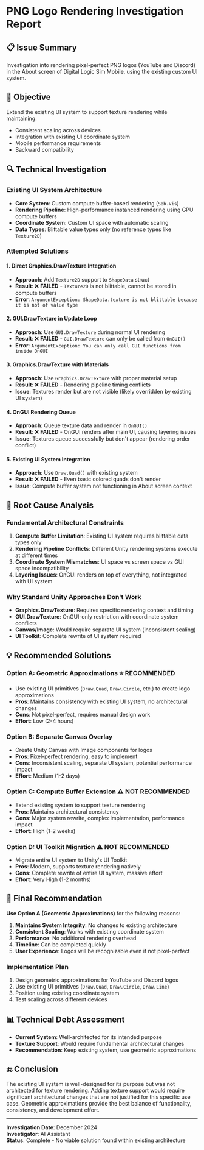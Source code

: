 # PNG Logo Rendering Investigation Report

## 📋 **Issue Summary**
Investigation into rendering pixel-perfect PNG logos (YouTube and Discord) in the About screen of Digital Logic Sim Mobile, using the existing custom UI system.

## 🎯 **Objective**
Extend the existing UI system to support texture rendering while maintaining:
- Consistent scaling across devices
- Integration with existing UI coordinate system
- Mobile performance requirements
- Backward compatibility

## 🔍 **Technical Investigation**

### **Existing UI System Architecture**
- **Core System**: Custom compute buffer-based rendering (`Seb.Vis`)
- **Rendering Pipeline**: High-performance instanced rendering using GPU compute buffers
- **Coordinate System**: Custom UI space with automatic scaling
- **Data Types**: Blittable value types only (no reference types like `Texture2D`)

### **Attempted Solutions**

#### 1. **Direct Graphics.DrawTexture Integration**
- **Approach**: Add `Texture2D` support to `ShapeData` struct
- **Result**: ❌ **FAILED** - `Texture2D` is not blittable, cannot be stored in compute buffers
- **Error**: `ArgumentException: ShapeData.texture is not blittable because it is not of value type`

#### 2. **GUI.DrawTexture in Update Loop**
- **Approach**: Use `GUI.DrawTexture` during normal UI rendering
- **Result**: ❌ **FAILED** - `GUI.DrawTexture` can only be called from `OnGUI()`
- **Error**: `ArgumentException: You can only call GUI functions from inside OnGUI`

#### 3. **Graphics.DrawTexture with Materials**
- **Approach**: Use `Graphics.DrawTexture` with proper material setup
- **Result**: ❌ **FAILED** - Rendering pipeline timing conflicts
- **Issue**: Textures render but are not visible (likely overridden by existing UI system)

#### 4. **OnGUI Rendering Queue**
- **Approach**: Queue texture data and render in `OnGUI()`
- **Result**: ❌ **FAILED** - OnGUI renders after main UI, causing layering issues
- **Issue**: Textures queue successfully but don't appear (rendering order conflict)

#### 5. **Existing UI System Integration**
- **Approach**: Use `Draw.Quad()` with existing system
- **Result**: ❌ **FAILED** - Even basic colored quads don't render
- **Issue**: Compute buffer system not functioning in About screen context

## 🚫 **Root Cause Analysis**

### **Fundamental Architectural Constraints**
1. **Compute Buffer Limitation**: Existing UI system requires blittable data types only
2. **Rendering Pipeline Conflicts**: Different Unity rendering systems execute at different times
3. **Coordinate System Mismatches**: UI space vs screen space vs GUI space incompatibility
4. **Layering Issues**: OnGUI renders on top of everything, not integrated with UI system

### **Why Standard Unity Approaches Don't Work**
- **Graphics.DrawTexture**: Requires specific rendering context and timing
- **GUI.DrawTexture**: OnGUI-only restriction with coordinate system conflicts
- **Canvas/Image**: Would require separate UI system (inconsistent scaling)
- **UI Toolkit**: Complete rewrite of UI system required

## 💡 **Recommended Solutions**

### **Option A: Geometric Approximations** ⭐ **RECOMMENDED**
- Use existing UI primitives (`Draw.Quad`, `Draw.Circle`, etc.) to create logo approximations
- **Pros**: Maintains consistency with existing UI system, no architectural changes
- **Cons**: Not pixel-perfect, requires manual design work
- **Effort**: Low (2-4 hours)

### **Option B: Separate Canvas Overlay**
- Create Unity Canvas with Image components for logos
- **Pros**: Pixel-perfect rendering, easy to implement
- **Cons**: Inconsistent scaling, separate UI system, potential performance impact
- **Effort**: Medium (1-2 days)

### **Option C: Compute Buffer Extension** ⚠️ **NOT RECOMMENDED**
- Extend existing system to support texture rendering
- **Pros**: Maintains architectural consistency
- **Cons**: Major system rewrite, complex implementation, performance impact
- **Effort**: High (1-2 weeks)

### **Option D: UI Toolkit Migration** ⚠️ **NOT RECOMMENDED**
- Migrate entire UI system to Unity's UI Toolkit
- **Pros**: Modern, supports texture rendering natively
- **Cons**: Complete rewrite of entire UI system, massive effort
- **Effort**: Very High (1-2 months)

## 🎯 **Final Recommendation**

**Use Option A (Geometric Approximations)** for the following reasons:

1. **Maintains System Integrity**: No changes to existing architecture
2. **Consistent Scaling**: Works with existing coordinate system
3. **Performance**: No additional rendering overhead
4. **Timeline**: Can be completed quickly
5. **User Experience**: Logos will be recognizable even if not pixel-perfect

### **Implementation Plan**
1. Design geometric approximations for YouTube and Discord logos
2. Use existing UI primitives (`Draw.Quad`, `Draw.Circle`, `Draw.Line`)
3. Position using existing coordinate system
4. Test scaling across different devices

## 📊 **Technical Debt Assessment**
- **Current System**: Well-architected for its intended purpose
- **Texture Support**: Would require fundamental architectural changes
- **Recommendation**: Keep existing system, use geometric approximations

## 🔚 **Conclusion**
The existing UI system is well-designed for its purpose but was not architected for texture rendering. Adding texture support would require significant architectural changes that are not justified for this specific use case. Geometric approximations provide the best balance of functionality, consistency, and development effort.

---

**Investigation Date**: December 2024  
**Investigator**: AI Assistant  
**Status**: Complete - No viable solution found within existing architecture


